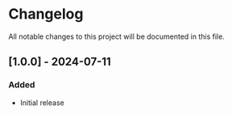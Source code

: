 # Changelog

All notable changes to this project will be documented in this file.

## [1.0.0] - 2024-07-11

### Added

- Initial release
